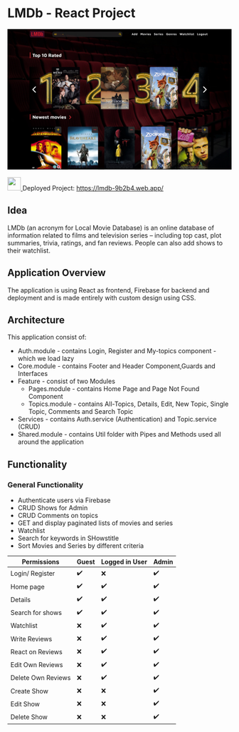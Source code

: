 # LMDb - React Project

![Printscreen-Website](https://github.com/LiaPetrova/LMDb/raw/master/src/assets/Printsreen-Project.jpg)

 <a href="https://lmdb-9b2b4.web.app/" target="_blank" rel="noreferrer"> <img src="https://cdn-icons-png.flaticon.com/512/5988/5988117.png" width="30" height="30" color="#fff" background-color="#fff" margin-top="2px"/> </a> Deployed Project: https://lmdb-9b2b4.web.app/
 

## Idea

LMDb (an acronym for Local Movie Database) is an online database of information related to films and television series – including top cast, plot summaries, trivia, ratings, and fan reviews. People can also add shows to their watchlist.

## Application Overview

The application is using React as frontend, Firebase for backend and deployment and is made entirely with custom design using CSS.

## Architecture
This application consist of: 
 - Auth.module - contains Login, Register and My-topics component - which we load lazy
 - Core.module - contains Footer and Header Component,Guards and Interfaces
 - Feature - consist of two Modules
    - Pages.module - contains Home Page and Page Not Found Component
    - Topics.module - contains All-Topics, Details, Edit, New Topic, Single Topic, Comments and Search Topic
 - Services - contains Auth.service (Authentication) and Topic.service (CRUD)
 - Shared.module - contains Util folder with Pipes and Methods used all around the application
 
 
 ## Functionality
 
 ### General Functionality

  - Authenticate users via Firebase
  - CRUD Shows for Admin
  - CRUD Comments on topics
  - GET and display paginated lists of movies and series
  - Watchlist
  - Search for keywords in SHowstitle
  - Sort Movies and Series by different criteria


| **Permissions** | Guest  | Logged in User | Admin  |
| --------------- | -----  | -------------- | -----  |
| Login/ Register | ✔️      | ❌             | ✔️    |
| Home page       | ✔️      | ✔️              |  ✔️     |
| Details         | ✔️      | ✔️              |  ✔️     |
| Search for shows| ✔️      | ✔️              |  ✔️     |
| Watchlist       | ❌      | ✔️              |  ✔️     |
| Write Reviews   | ❌      | ✔️              |  ✔️     |
| React on Reviews| ❌      | ✔️              |  ✔️     |
| Edit Own Reviews| ❌      | ✔️              |  ✔️     |
| Delete Own Reviews| ❌      | ✔️              |  ✔️     |
| Create Show     | ❌     | ❌             |  ✔️    |
| Edit Show       | ❌     | ❌             |  ✔️    |
| Delete Show     | ❌     | ❌             |  ✔️    |

  
 
